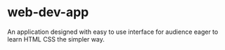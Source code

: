 # web-dev-app
An application designed with easy to use interface for audience eager to learn HTML CSS the simpler way.
